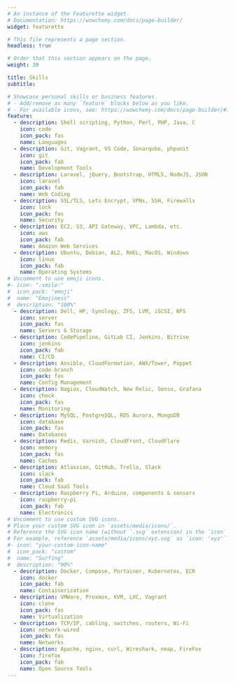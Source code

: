 ```yaml
---
# An instance of the Featurette widget.
# Documentation: https://wowchemy.com/docs/page-builder/
widget: featurette

# This file represents a page section.
headless: true

# Order that this section appears on the page.
weight: 30

title: Skills
subtitle:

# Showcase personal skills or business features.
# - Add/remove as many `feature` blocks below as you like.
# - For available icons, see: https://wowchemy.com/docs/page-builder/#icons
feature:
  - description: Shell scripting, Python, Perl, PHP, Java, C
    icon: code
    icon_pack: fas
    name: Languages
  - description: Git, Vagrant, VS Code, Sonarqube, phpunit
    icon: git
    icon_pack: fab
    name: Development Tools
  - description: Laravel, jQuery, Bootstrap, HTML5, NodeJS, JSON
    icon: laravel
    icon_pack: fab
    name: Web Coding
  - description: SSL/TLS, Lets Encrypt, VPNs, SSH, Firewalls
    icon: lock
    icon_pack: fas
    name: Security
  - description: EC2, S3, API Gateway, VPC, Lambda, etc.
    icon: aws
    icon_pack: fab
    name: Amazon Web Services
  - description: Ubuntu, Debian, AL2, RHEL, MacOS, Windows
    icon: linux
    icon_pack: fab
    name: Operating Systems
# Uncomment to use emoji icons.
#- icon: ":smile:"
#  icon_pack: "emoji"
#  name: "Emojiness"
#  description: "100%"
  - description: Dell, HP, Synology, ZFS, LVM, iSCSI, NFS
    icon: server
    icon_pack: fas
    name: Servers & Storage
  - description: CodePipeline, GitLab CI, Jenkins, Bitrise
    icon: jenkins
    icon_pack: fab
    name: CI/CD
  - description: Ansible, CloudFormation, AWX/Tower, Puppet
    icon: code-branch
    icon_pack: fas
    name: Config Management
  - description: Nagios, CloudWatch, New Relic, Sensu, Grafana
    icon: check
    icon_pack: fas
    name: Monitoring
  - description: MySQL, PostgreSQL, RDS Aurora, MongoDB
    icon: database
    icon_pack: fas
    name: Databases
  - description: Redis, Varnish, CloudFront, CloudFlare
    icon: memory
    icon_pack: fas
    name: Caches
  - description: Atlassian, GitHub, Trello, Slack
    icon: slack
    icon_pack: fab
    name: Cloud SaaS Tools
  - description: Raspberry Pi, Arduino, components & sensors
    icon: raspberry-pi
    icon_pack: fab
    name: Electronics
# Uncomment to use custom SVG icons.
# Place your custom SVG icon in `assets/media/icons/`.
# Reference the SVG icon name (without `.svg` extension) in the `icon` field.
# For example, reference `assets/media/icons/xyz.svg` as `icon: 'xyz'`
#- icon: "your-custom-icon-name"
#  icon_pack: "custom"
#  name: "Surfing"
#  description: "90%"
  - description: Docker, Compose, Portainer, Kubernetes, ECR
    icon: docker
    icon_pack: fab
    name: Containerization
  - description: VMWare, Proxmox, KVM, LXC, Vagrant 
    icon: clone
    icon_pack: fas
    name: Virtualization
  - description: TCP/IP, cabling, switches, routers, Wi-Fi
    icon: network-wired
    icon_pack: fas
    name: Networks
  - description: Apache, nginx, curl, Wireshark, nmap, FireFox
    icon: firefox
    icon_pack: fab
    name: Open Source Tools
---
```

